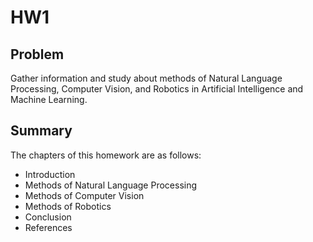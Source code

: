 # HW1
## Problem
Gather information and study about methods of Natural Language Processing, Computer Vision, and Robotics in Artificial Intelligence and Machine Learning.

## Summary
The chapters of this homework are as follows:
- Introduction
- Methods of Natural Language Processing
- Methods of Computer Vision
- Methods of Robotics
- Conclusion
- References
